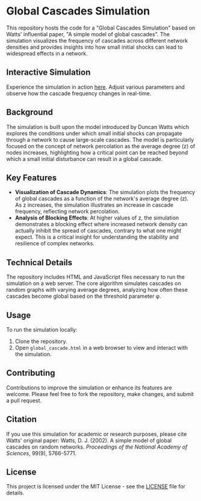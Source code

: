 # Global Cascades Simulation

This repository hosts the code for a "Global Cascades Simulation" based on Watts' influential paper, "A simple model of global cascades". The simulation visualizes the frequency of cascades across different network densities and provides insights into how small initial shocks can lead to widespread effects in a network.

## Interactive Simulation
Experience the simulation in action [here](http://galenwilkerson.github.io/global_cascade.html). Adjust various parameters and observe how the cascade frequency changes in real-time.

## Background
The simulation is built upon the model introduced by Duncan Watts which explores the conditions under which small initial shocks can propagate through a network to cause large-scale cascades. The model is particularly focused on the concept of network percolation as the average degree (z) of nodes increases, highlighting how a critical point can be reached beyond which a small initial disturbance can result in a global cascade.

## Key Features
- **Visualization of Cascade Dynamics**: The simulation plots the frequency of global cascades as a function of the network's average degree (z). As z increases, the simulation illustrates an increase in cascade frequency, reflecting network percolation.
- **Analysis of Blocking Effects**: At higher values of z, the simulation demonstrates a blocking effect where increased network density can actually inhibit the spread of cascades, contrary to what one might expect. This is a critical insight for understanding the stability and resilience of complex networks.

## Technical Details
The repository includes HTML and JavaScript files necessary to run the simulation on a web server. The core algorithm simulates cascades on random graphs with varying average degrees, analyzing how often these cascades become global based on the threshold parameter φ.

## Usage
To run the simulation locally:
1. Clone the repository.
2. Open `global_cascade.html` in a web browser to view and interact with the simulation.

## Contributing
Contributions to improve the simulation or enhance its features are welcome. Please feel free to fork the repository, make changes, and submit a pull request.

## Citation
If you use this simulation for academic or research purposes, please cite Watts' original paper:
Watts, D. J. (2002). A simple model of global cascades on random networks. *Proceedings of the National Academy of Sciences*, 99(9), 5766-5771.

## License
This project is licensed under the MIT License - see the [LICENSE](LICENSE.md) file for details.
